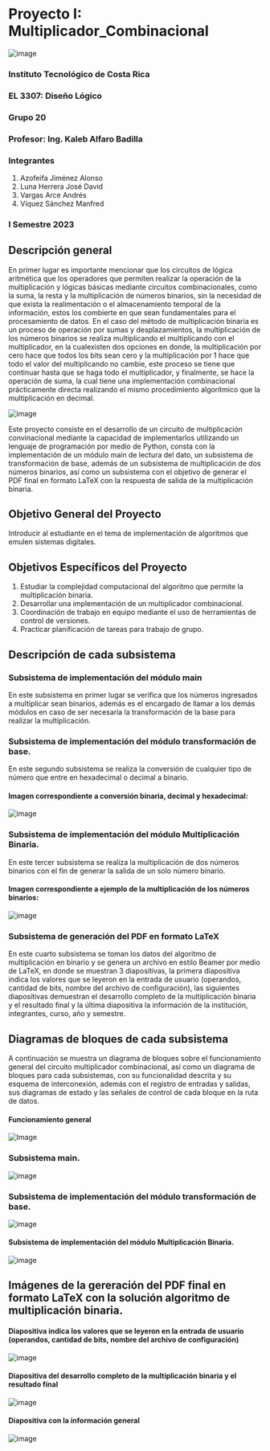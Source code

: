 # Proyecto I: Multiplicador_Combinacional

![image](https://user-images.githubusercontent.com/111375712/195476581-b4a65f14-fa37-4b95-a1a7-ba00fbd7c58a.png)

### Instituto Tecnológico de Costa Rica
### EL 3307: Diseño Lógico
### Grupo 20
### Profesor: Ing. Kaleb Alfaro Badilla

### Integrantes
1. Azofeifa Jiménez Alonso
2. Luna Herrera José David
3. Vargas Arce Andrés
4. Víquez Sánchez Manfred

### I Semestre 2023


## Descripción general
En primer lugar es importante mencionar que los circuitos de lógica aritmética que los operadores que permiten realizar la operación de la multiplicación y lógicas básicas mediante circuitos combinacionales, como la suma, la resta y la multiplicación de números binarios, sin la necesidad de que exista la realimentación o el almacenamiento temporal de la información, estos los combierte en que sean fundamentales para el procesamiento de datos. En el caso del método de multiplicación binaria es un proceso de operación por sumas y desplazamientos, la multiplicación de los números binarios se realiza multiplicando el multiplicando con el multiplicador, en la cualexisten dos opciones en donde, la multiplicación por cero hace que todos los bits sean cero y la multiplicación por 1 hace que todo el valor del multiplicando no cambie, este proceso se tiene que continuar hasta que se haga todo el multiplicador, y finalmente, se hace la operación de suma, la cual tiene una implementación combinacional prácticamente directa realizando el mismo procedimiento algorítmico que la multiplicación en decimal.

![image](https://user-images.githubusercontent.com/111375712/226212475-083ccd67-8f55-4391-8ccd-a957bed57154.png)

Este proyecto consiste en el desarrollo de un circuito de multiplicación convinacional mediante la capacidad de implementarlos utilizando un lenguaje de programación por medio de Python, consta con la implementación de un módulo main de lectura del dato, un subsistema de transformación de base, además de un subsistema de multiplicación de dos números binarios, así como un subsistema con el objetivo de generar el PDF final en formato LaTeX con la respuesta de salida de la multiplicación binaria.


## Objetivo General del Proyecto
Introducir al estudiante en el tema de implementación de algoritmos que emulen sistemas digitales.

##  Objetivos Específicos del Proyecto
1. Estudiar la complejidad computacional del algoritmo que permite la multiplicación binaria.
2. Desarrollar una implementación de un multiplicador combinacional.
3. Coordinación de trabajo en equipo mediante el uso de herramientas de control de versiones.
4. Practicar planificación de tareas para trabajo de grupo.


## Descripción de cada subsistema
### Subsistema de implementación del módulo main
En este subsistema en primer lugar se verifica que los números ingresados a multiplicar sean binarios, además es el encargado de llamar a los demás módulos en caso de ser necesaria la transformación de la base para realizar la multiplicación.


### Subsistema de implementación del módulo transformación de base.
En este segundo subsistema se realiza la conversión de cualquier tipo de número que entre en hexadecimal o decimal a binario.

#### Imagen correspondiente a conversión binaria, decimal y hexadecimal:

![image](https://user-images.githubusercontent.com/111375712/226212630-6d80f40b-fe50-4083-84a3-27ddc4ee15d5.png)


### Subsistema de implementación del módulo Multiplicación Binaria.
En este tercer subsistema se realiza la multiplicación de dos números binarios con el fin de generar la salida de un solo número binario.

#### Imagen correspondiente a ejemplo de la multiplicación de los números binarios:

![image](https://user-images.githubusercontent.com/111375712/226212997-5fb46a29-348f-40d6-8916-df95b8c331eb.png)


### Subsistema de generación del PDF en formato LaTeX
En este cuarto subsistema se toman los datos del algoritmo de multiplicación en binario y se genera un archivo en estilo Beamer por medio de LaTeX, en donde se muestran 3 diapositivas, la primera diapositiva indica los valores que se leyeron en la entrada de usuario (operandos, cantidad de bits, nombre del archivo de configuración), las siguientes diapositivas demuestran el desarrollo completo de la multiplicación binaria y el resultado final y la última diapositiva la información de la institución, integrantes, curso, año y semestre.

## Diagramas de bloques de cada subsistema
A continuación se muestra un diagrama de bloques sobre el funcionamiento general del circuito multiplicador combinacional, así como un diagrama de bloques para cada subsistemas, con su funcionalidad descrita y su esquema de interconexión, además con el registro de entradas y salidas, sus diagramas de estado y las señales de control de cada bloque en la ruta de datos.

#### Funcionamiento general

![Image](https://user-images.githubusercontent.com/111375712/224883886-803199b0-54e4-436c-9e0a-a8afbbfcb0c8.png)

### Subsistema main.

![image](https://user-images.githubusercontent.com/111375712/227062212-3239d34b-e726-4925-9ac8-94e219ec6abb.png)


### Subsistema de implementación del módulo transformación de base.

![image](https://user-images.githubusercontent.com/111375712/226993424-433d17c1-0cb0-4a48-8727-85ceb56393e2.png)


#### Subsistema de implementación del módulo Multiplicación Binaria.

![image](https://user-images.githubusercontent.com/111375712/226993462-c8227218-78ff-42f7-9221-9168efd1acdf.png)




## Imágenes de la gereración del PDF final en formato LaTeX con la solución algoritmo de multiplicación binaria.

#### Diapositiva indica los valores que se leyeron en la entrada de usuario (operandos, cantidad de bits, nombre del archivo de configuración)

![image](https://user-images.githubusercontent.com/111375712/226993708-c6fa6828-d935-4097-9ddc-3636809c1946.png)


#### Diapositiva del desarrollo completo de la multiplicación binaria y el resultado final 

![image](https://user-images.githubusercontent.com/111375712/226993845-2ba1c402-90ee-42bf-9b29-3850335a70bf.png)


#### Diapositiva con la información general

![image](https://user-images.githubusercontent.com/111375712/226993998-3164cdee-7e59-4958-973c-35c2b8e7e6c8.png)


